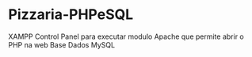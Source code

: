 ﻿# Pizzaria-PHPeSQL

XAMPP Control Panel para executar modulo Apache que permite abrir o PHP na web
Base Dados MySQL
